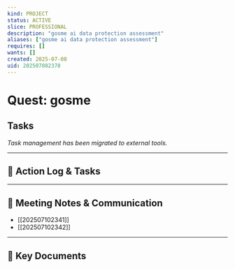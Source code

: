 ```yaml
---
kind: PROJECT
status: ACTIVE
slice: PROFESSIONAL
description: "gosme ai data protection assessment"
aliases: ["gosme ai data protection assessment"]
requires: []
wants: []
created: 2025-07-08
uid: 202507082378
---
```


# Quest: gosme

## Tasks

*Task management has been migrated to external tools.*

---

## 📝 Action Log & Tasks


---
## 💬 Meeting Notes & Communication
- [[202507102341]]
- [[202507102342]]

---
## 📎 Key Documents
